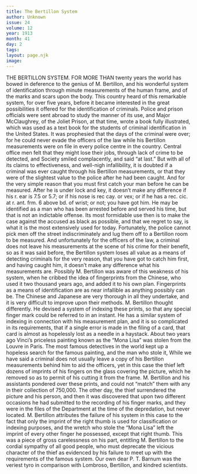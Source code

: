 ```yaml
---
title: The Bertillon System
author: Unknown
issue: 24
volume: 12
year: 1913
month: 41
day: 2
tags:
layout: page.njk
image:
---
```

THE BERTILLON SYSTEM.    FOR MORE THAN twenty years the world has bowed in deference to the genius of M. Bertillon, and his wonderful system of identification through minute measurements of the human frame, and of the marks and scars upon the body. This country heard of this remarkable system, for over five years, before it became interested in the great possibilities it offered for the identification of criminals. Police and prison officials were sent abroad to study the manner of its use, and Major McClaughrey, of the Joliet Prison, at that time, wrote a book fully illustrated, which was used as a text book for the students of criminal identification in the United States.   It was prophesied that the days of the criminal were over; for he could never evade the officers of the law while his Bertillon measurements were on file in every police centre in the country. Central office men felt that they might lose their jobs, through lack of crime to be detected, and Society smiled complacently, and said “at last.” But with all of its claims to effectiveness, and well-nigh infallibility, it is doubted if a criminal was ever caught through his Bertillon measurements, or that they were of the slightest value to the police after he had been caught. And for the very simple reason that you must first catch your man before he can be measured. After he is under lock and key, it doesn’t make any difference if his r. ear is 7.5 or 5.7; or if his nose is rec cay. or vex; or if he has a rec. cic. at r. ant. frm. 6 above bd. of wrist; or not; you have got him. He may be identified as a man who has been arrested before and served his time, but that is not an indictable offense. Its most formidable use then is to make the case against the accused as black as possible, and that we regret to say, is what it is the most extensively used for today. Fortunately, the police cannot pick men off the street indiscriminately and lug them off to a Bertillon room to be measured. And unfortunately for the officers of the law, a criminal does not leave his measurements at the scene of his crime for their benefit, so as it was said before, the Bertillon system loses all value as a means of detecting criminals for the very reason, that you have got to catch him first, and having caught him, it doesn’t make any difference what his measurements are.    Possibly M. Bertillon was aware of this weakness of his system, when he cribbed the idea of fingerprints from the Chinese, who used it two thousand years ago, and added it to his own plan. Fingerprints as a means of identification are as near infallible as anything possibly can be. The Chinese and Japanese are very thorough in all they undertake, and it is very difficult to improve upon their methods. M. Bertillon thought differently. He devised a system of indexing these prints, so that any special finger mark could be referred to in an instant. He has a similar system of indexing in connection with his measurement plan, and it is so complicated in its requirements, that if a single error is made in the filing of a card, that card is almost as hopelessly lost as a needle in a haystack.    About two years ago Vinci’s priceless painting known as the “Mona Lisa” was stolen from the Louvre in Paris. The most famous detectives in the world kept up a hopeless search for the famous painting, and the man who stole it, While we have said a criminal does not usually leave a copy of his Bertillon measurements behind him to aid the officers, yet in this case the thief left dozens of imprints of his fingers on the glass covering the picture, which he removed so as to permit of his cutting it from the frame. M. Bertillon and his assistants pondered over these prints, and could not “match” them with any in their collection of 750,000.    The other day, the thief surrendered the picture and his person, and then it was discovered that upon two different occasions he had submitted to the recording of his finger marks, and they were in the files of the Department at the time of the depredation, but never located.    M. Bertillon attributes the failure of his system in this case to the fact that only the imprint of the right thumb is used for classification or indexing purposes, and the wretch who stole the “Mona Lisa” left the imprint of every other finger he possessed, except that right thumb.    This was a piece of gross carelessness on his part, entitling M. Bertillon to the cordial sympathy of all good people, who must deprecate the vicious character of the thief as evidenced by his failure to meet up with the requirements of the famous system. Our own dear P. T. Barnum was the veriest tyro in comparison with Lombroso, Bertillon, and kindred scientists. 
